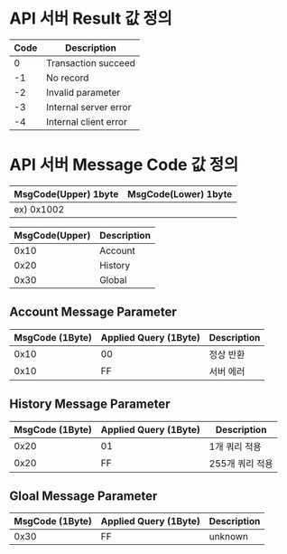 # API 서버 Result 값 정의

|Code|Description|
|----|-----------|
|0|Transaction succeed|
|-1|No record|
|-2|Invalid parameter|
|-3|Internal server error|
|-4|Internal client error|


# API 서버 Message Code 값 정의

|MsgCode(Upper) 1byte|MsgCode(Lower) 1byte|
|--------------------|--------------------|
|ex) 0x1002|

|MsgCode(Upper)|Description|
|-------|-----------|
|0x10|Account|
|0x20|History|
|0x30|Global|
## Account Message Parameter
|MsgCode (1Byte)|Applied Query (1Byte)|Description|
|-------|--------|--------|
|0x10|00|정상 반환|
|0x10|FF|서버 에러|

## History Message Parameter
|MsgCode (1Byte)|Applied Query (1Byte)|Description|
|-------|--------|--------|
|0x20|01|1개 쿼리 적용|
|0x20|FF|255개 쿼리 적용|

## Gloal Message Parameter
|MsgCode (1Byte)|Applied Query (1Byte)|Description|
|-------|--------|--------|
|0x30|FF|unknown|